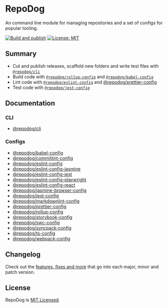 # RepoDog

An command line module for managing repositories and a set of configs for popular tooling.

[![Build and publish](https://github.com/badbatch/repodog/actions/workflows/build-and-publish.yml/badge.svg)](https://github.com/badbatch/repodog/actions/workflows/build-and-publish.yml)
[![License: MIT](https://img.shields.io/badge/License-MIT-yellow.svg)](LICENSE)

## Summary

* Cut and publish releases, scaffold new folders and write test files with [`@repodog/cli`](./cli/core//README.md)
* Build code with [`@repodog/rollup-config`](./configs/rollup-config/README.md) and [`@repodog/babel-config`](./configs/babel-config/README.md)
* Lint code with [`@repodog/eslint-config`](./configs/eslint-config/README.md) and [@repodog/prettier-config](./configs/prettier-config/README.md)
* Test code with [`@repodog/jest-config`](./configs/jest-config/README.md)

## Documentation

### CLI

* [@repodog/cli](./cli/core/README.md)

### Configs

* [@repodog/babel-config](./configs/babel-config/README.md)
* [@repodog/commitlint-config](./configs/commitlint-config/README.md)
* [@repodog/eslint-config](./configs/eslint-config/README.md)
* [@repodog/eslint-config-jasmine](./configs/eslint-config-jasmine/README.md)
* [@repodog/eslint-config-jest](./configs/eslint-config-jest/README.md)
* [@repodog/eslint-config-playwright](./configs/eslint-config-playwright/README.md)
* [@repodog/eslint-config-react](./configs/eslint-config-react/README.md)
* [@repodog/jasmine-browser-config](./configs/jasmine-browser-config/README.md)
* [@repodog/jest-config](./configs/jest-config/README.md)
* [@repodog/markdownlint-config](./configs/markdownlint-config/README.md)
* [@repodog/prettier-config](./configs/prettier-config/README.md)
* [@repodog/rollup-config](./configs/rollup-config/README.md)
* [@repodog/storybook-config](./configs/storybook-config/README.md)
* [@repodog/swc-config](./configs/swc-config/README.md)
* [@repodog/syncpack-config](./configs/syncpack-config/README.md)
* [@repodog/ts-config](./configs/ts-config/README.md)
* [@repodog/webpack-config](./configs/webpack-config/README.md)

## Changelog

Check out the [features, fixes and more](CHANGELOG.md) that go into each major, minor and patch version.

## License

RepoDog is [MIT Licensed](LICENSE).
